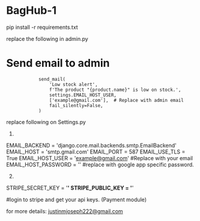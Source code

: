 # BagHub-1

pip install -r requirements.txt


replace the following in admin.py

# Send email to admin
                send_mail(
                    'Low stock alert',
                    f'The product "{product.name}" is low on stock.',
                    settings.EMAIL_HOST_USER, 
                    ['example@gmail.com'],  # Replace with admin email
                    fail_silently=False,
                )

replace following on Settings.py

1. 

EMAIL_BACKEND = 'django.core.mail.backends.smtp.EmailBackend'
EMAIL_HOST = 'smtp.gmail.com'
EMAIL_PORT = 587
EMAIL_USE_TLS = True
EMAIL_HOST_USER = 'example@gmail.com'      #Replace with your email
EMAIL_HOST_PASSWORD = ''      #replace with google app specific password.


2.

STRIPE_SECRET_KEY = '****************'
STRIPE_PUBLIC_KEY = '****************'

#login to stripe and get your api keys. (Payment module)



for more details:  justinmjoseph222@gmail.com
